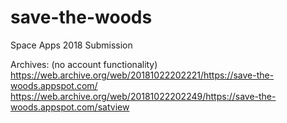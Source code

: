 # save-the-woods
Space Apps 2018 Submission

Archives: (no account functionality)
https://web.archive.org/web/20181022202221/https://save-the-woods.appspot.com/
https://web.archive.org/web/20181022202249/https://save-the-woods.appspot.com/satview
